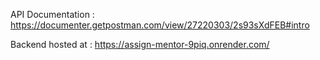 API Documentation : https://documenter.getpostman.com/view/27220303/2s93sXdFEB#intro

Backend hosted at : https://assign-mentor-9piq.onrender.com/
